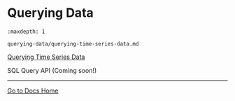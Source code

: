 # Querying Data

```{toctree}
:maxdepth: 1

querying-data/querying-time-series-data.md
```

[Querying Time Series Data](./querying-data/querying-time-series-data.md)

SQL Query API (Coming soon!)

---
[Go to Docs Home](https://github.com/iexcloud/docs/blob/main/README.md)